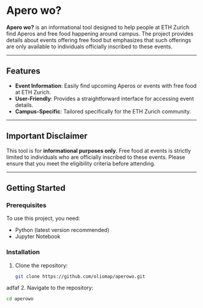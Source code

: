 # Apero wo?

**Apero wo?** is an informational tool designed to help people at ETH Zurich find Aperos and free food happening around campus. The project provides details about events offering free food but emphasizes that such offerings are only available to individuals officially inscribed to these events.

---

## Features
- **Event Information**: Easily find upcoming Aperos or events with free food at ETH Zurich.
- **User-Friendly**: Provides a straightforward interface for accessing event details.
- **Campus-Specific**: Tailored specifically for the ETH Zurich community.

---

## Important Disclaimer
This tool is for **informational purposes only**. Free food at events is strictly limited to individuals who are officially inscribed to these events. Please ensure that you meet the eligibility criteria before attending.

---

## Getting Started

### Prerequisites
To use this project, you need:
- Python (latest version recommended)
- Jupyter Notebook

### Installation
1. Clone the repository:
   ```bash
   git clone https://github.com/oliomap/aperowo.git
adfaf
2. Navigate to the repository:
  ```bash
  cd aperowo
